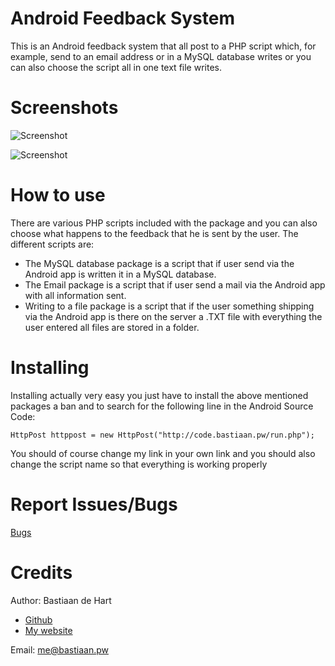 # Android Feedback System #
This is an Android feedback system that all post to a PHP script which, for example, send to an email address or in a MySQL database writes or you can also choose the script all in one text file writes.

# Screenshots #
![Screenshot](https://raw.githubusercontent.com/BastiaanDeHart/Android-Feedback-System/master/Screenshots/screenshot-1.png)

![Screenshot](https://raw.githubusercontent.com/BastiaanDeHart/Android-Feedback-System/master/Screenshots/screenshot-2.png)

# How to use #

There are various PHP scripts included with the package and you can also choose what happens to the feedback that he is sent by the user. The different scripts are:

 - The MySQL database package is a script that if user send via the Android app is written it in a MySQL database.
 - The Email package is a script that if user send a mail via the Android app with all information sent.
 - Writing to a file package is a script that if the user something shipping via the Android app is there on the server a .TXT file with everything the user entered all files are stored in a folder.

# Installing #
Installing actually very easy you just have to install the above mentioned packages a ban and to search for the following line in the Android Source Code:

    HttpPost httppost = new HttpPost("http://code.bastiaan.pw/run.php");

You should of course change my link in your own link and you should also change the script name so that everything is working properly

# Report Issues/Bugs #
[Bugs](https://github.com/bastiaandehart/Android-Feedback-System/issues)

# Credits #
Author: Bastiaan de Hart

- [Github](http://github.com/bastiaandehart)
- [My website](http://bastiaan.pw/)

Email: [me@bastiaan.pw](mailto:me@bastiaan.pw)

 